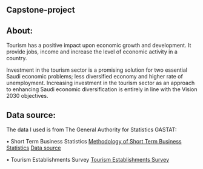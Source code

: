 ## Capstone-project


## About:
Tourism has a positive impact upon economic growth and development. It provide jobs, income and increase the level of economic activity in a country.

Investment in the tourism sector is a promising solution for two essential Saudi economic problems; less diversified economy and higher rate of unemployment. Increasing investment in the tourism sector as an approach to enhancing Saudi economic diversification is entirely in line with the Vision 2030 objectives. 

## Data source:
The data I used is from The General Authority for Statistics GASTAT:

• Short Term Business Statistics
[Methodology of Short Term Business Statistics](https://www.stats.gov.sa/en/888)
[Data source](https://www.stats.gov.sa/en/888) 

• Tourism Establishments Survey
[Tourism Establishments Survey](https://www.stats.gov.sa/en/491-0)

